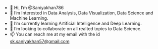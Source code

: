 - 👋 Hi, I’m @Saniyakhan786
- 👀 I’m Interested in Data Analysis, Data Visualization, Data Science and Machine Learning.
- 🌱 I’m currently learning Artificial Intelligence and Deep Learning.
- 💞️ I’m looking to collaborate on all realted topics to Data Science.
- 📫 You can reach me at my email with the id sk.saniyakhan57@gmail.com

<!---
Saniyakhan786/Saniyakhan786 is a ✨ special ✨ repository because its `README.md` (this file) appears on your GitHub profile.
You can click the Preview link to take a look at your changes.
--->
